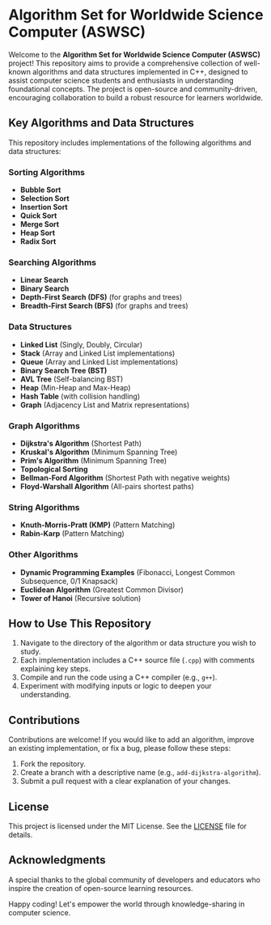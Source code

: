 # Algorithm Set for Worldwide Science Computer (ASWSC)

Welcome to the **Algorithm Set for Worldwide Science Computer (ASWSC)** project! This repository aims to provide a comprehensive collection of well-known algorithms and data structures implemented in C++, designed to assist computer science students and enthusiasts in understanding foundational concepts. The project is open-source and community-driven, encouraging collaboration to build a robust resource for learners worldwide.

## Key Algorithms and Data Structures

This repository includes implementations of the following algorithms and data structures:

### Sorting Algorithms
- **Bubble Sort**
- **Selection Sort**
- **Insertion Sort**
- **Quick Sort**
- **Merge Sort**
- **Heap Sort**
- **Radix Sort**

### Searching Algorithms
- **Linear Search**
- **Binary Search**
- **Depth-First Search (DFS)** (for graphs and trees)
- **Breadth-First Search (BFS)** (for graphs and trees)

### Data Structures
- **Linked List** (Singly, Doubly, Circular)
- **Stack** (Array and Linked List implementations)
- **Queue** (Array and Linked List implementations)
- **Binary Search Tree (BST)**
- **AVL Tree** (Self-balancing BST)
- **Heap** (Min-Heap and Max-Heap)
- **Hash Table** (with collision handling)
- **Graph** (Adjacency List and Matrix representations)

### Graph Algorithms
- **Dijkstra's Algorithm** (Shortest Path)
- **Kruskal's Algorithm** (Minimum Spanning Tree)
- **Prim's Algorithm** (Minimum Spanning Tree)
- **Topological Sorting**
- **Bellman-Ford Algorithm** (Shortest Path with negative weights)
- **Floyd-Warshall Algorithm** (All-pairs shortest paths)

### String Algorithms
- **Knuth-Morris-Pratt (KMP)** (Pattern Matching)
- **Rabin-Karp** (Pattern Matching)

### Other Algorithms
- **Dynamic Programming Examples** (Fibonacci, Longest Common Subsequence, 0/1 Knapsack)
- **Euclidean Algorithm** (Greatest Common Divisor)
- **Tower of Hanoi** (Recursive solution)

## How to Use This Repository
1. Navigate to the directory of the algorithm or data structure you wish to study.
2. Each implementation includes a C++ source file (`.cpp`) with comments explaining key steps.
3. Compile and run the code using a C++ compiler (e.g., `g++`).
4. Experiment with modifying inputs or logic to deepen your understanding.

## Contributions
Contributions are welcome! If you would like to add an algorithm, improve an existing implementation, or fix a bug, please follow these steps:
1. Fork the repository.
2. Create a branch with a descriptive name (e.g., `add-dijkstra-algorithm`).
3. Submit a pull request with a clear explanation of your changes.

## License
This project is licensed under the MIT License. See the [LICENSE](LICENSE) file for details.

## Acknowledgments
A special thanks to the global community of developers and educators who inspire the creation of open-source learning resources.

Happy coding! Let's empower the world through knowledge-sharing in computer science.